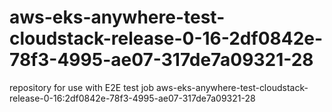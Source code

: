 # aws-eks-anywhere-test-cloudstack-release-0-16-2df0842e-78f3-4995-ae07-317de7a09321-28
repository for use with E2E test job aws-eks-anywhere-test-cloudstack-release-0-16:2df0842e-78f3-4995-ae07-317de7a09321-28

